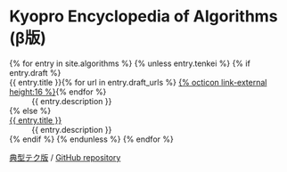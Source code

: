 # Kyopro Encyclopedia of Algorithms (β版)

<dl>
{% for entry in site.algorithms %}
    {% unless entry.tenkei %}
        {% if entry.draft %}
            <dt>{{ entry.title }}{% for url in entry.draft_urls %} <a href="{{ url }}" class="link-external">{% octicon link-external height:16 %}</a>{% endfor %}</dt>
            <dd>{{ entry.description }}</dd>
        {% else %}
            <dt><a href="{{ site.baseurl }}{{ entry.url }}">{{ entry.title }}</a></dt>
            <dd>{{ entry.description }}</dd>
        {% endif %}
    {% endunless %}
{% endfor %}
</dl>

<div class="footer-links">
    <a href="{{ site.baseurl }}/tenkei/">典型テク版</a> /
    <a href="{{ site.github.repository_url }}">GitHub repository</a>
</div>
